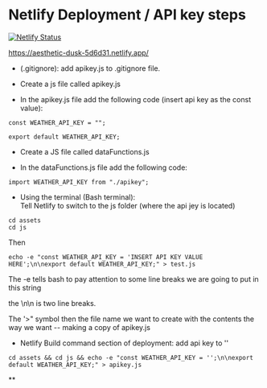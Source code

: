# Netlify Deployment / API key steps 

[![Netlify Status](https://api.netlify.com/api/v1/badges/6391588c-0ff1-4c65-a822-43fb5854ab73/deploy-status)](https://app.netlify.com/sites/aesthetic-dusk-5d6d31/deploys)

https://aesthetic-dusk-5d6d31.netlify.app/

- (.gitignore): add apikey.js to .gitignore file. 

- Create a js file called apikey.js

- In the apikey.js file add the following code (insert api key as the  const value):

```
const WEATHER_API_KEY = "";

export default WEATHER_API_KEY; 
```

- Create a JS file called dataFunctions.js

- In the dataFunctions.js file add the following code:

```
import WEATHER_API_KEY from "./apikey";
```

- Using the terminal (Bash terminal):  
Tell Netlify to switch to the js folder (where the api jey is located)

```
cd assets
cd js 
```

Then 

```
echo -e "const WEATHER_API_KEY = 'INSERT API KEY VALUE HERE';\n\nexport default WEATHER_API_KEY;" > test.js
```

The -e tells bash to pay attention to some line breaks we are going to put in this string 

the \n\n is two line breaks. 

The '>" symbol then the file name we want to create with the contents the way we want -- making a copy of apikey.js 

- Netlify Build command section of deployment: add api key to ''

```
cd assets && cd js && echo -e "const WEATHER_API_KEY = '';\n\nexport default WEATHER_API_KEY;" > apikey.js
```

** 